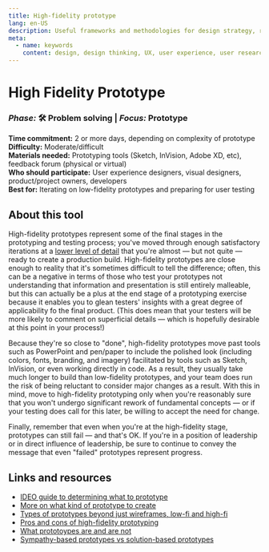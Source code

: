 ```yaml
---
title: High-fidelity prototype
lang: en-US
description: Useful frameworks and methodologies for design strategy, research and testing
meta:
  - name: keywords
    content: design, design thinking, UX, user experience, user research, user testing
---
```


# High Fidelity Prototype

### _Phase:_ 🛠️  Problem solving   \|   _Focus:_ Prototype

**Time commitment:** 2 or more days, depending on complexity of prototype  
**Difficulty:** Moderate/difficult  
**Materials needed:** Prototyping tools (Sketch, InVision, Adobe XD, etc), feedback forum (physical or virtual)  
**Who should participate:** User experience designers, visual designers, product/project owners, developers  
**Best for:** Iterating on low-fidelity prototypes and preparing for user testing

## About this tool

High-fidelity prototypes represent some of the final stages in the prototyping and testing process; you've moved through enough satisfactory iterations at a [lower level of detail](low-fidelity-prototype.md) that you're almost — but not quite — ready to create a production build. High-fidelity prototypes are close enough to reality that it's sometimes difficult to tell the difference; often, this can be a negative in terms of those who test your prototypes not understanding that information and presentation is still entirely malleable, but this can actually be a plus at the end stage of a prototyping exercise because it enables you to glean testers' insights with a great degree of applicability fo the final product. (This does mean that your testers will be more likely to comment on superficial details — which is hopefully desirable at this point in your process!)

Because they're so close to "done", high-fidelity prototypes move past tools such as PowerPoint and pen/paper to include the polished look (including colors, fonts, branding, and imagery) facilitated by tools such as Sketch, InVision, or even working directly in code. As a result, they usually take much longer to build than low-fidelity prototypes, and your team does run the risk of being reluctant to consider major changes as a result. With this in mind, move to high-fidelity prototyping only when you're reasonably sure that you won't undergo significant rework of fundamental concepts — or if your testing does call for this later, be willing to accept the need for change.

Finally, remember that even when you're at the high-fidelity stage, prototypes can still fail — and that's OK. If you're in a position of leadership or in direct influence of leadership, be sure to continue to convey the message that even "failed" prototypes represent progress.

## Links and resources

* [IDEO guide to determining what to prototype](https://www.designkit.org/methods/determine-what-to-prototype)
* [More on what kind of prototype to create](https://www.interaction-design.org/literature/article/what-kind-of-prototype-should-you-create)
* [Types of prototypes beyond just wireframes, low-fi and high-fi](https://www.interaction-design.org/literature/article/prototyping-learn-eight-common-methods-and-best-practices)
* [Pros and cons of high-fidelity prototyping](https://www.interaction-design.org/literature/article/stage-4-in-the-design-thinking-process-prototype)
* [What prototoypes are and are not](https://www.cs.cmu.edu/~bam/uicourse/Buxton-SketchesPrototypes.pdf)
* [Sympathy-based prototypes vs solution-based prototypes](https://static1.squarespace.com/static/57c6b79629687fde090a0fdd/t/58ed2005db29d6ca0509a2e5/1491935237380/Prototyping-Dashboards+%282%29.pdf)
